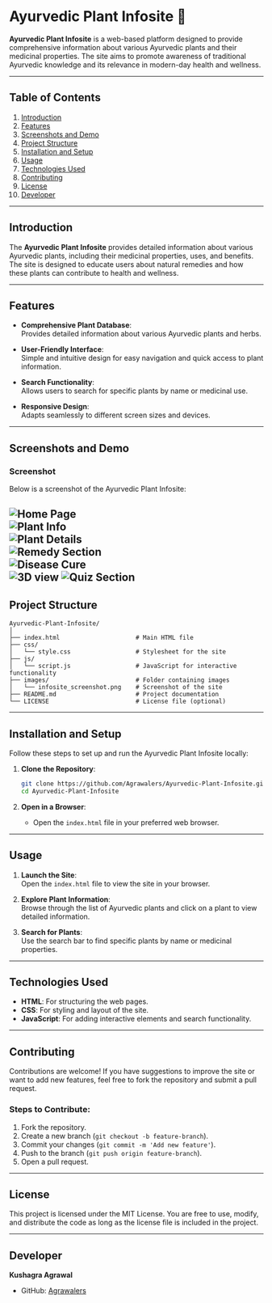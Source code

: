 # Ayurvedic Plant Infosite 🌿

**Ayurvedic Plant Infosite** is a web-based platform designed to provide comprehensive information about various Ayurvedic plants and their medicinal properties. The site aims to promote awareness of traditional Ayurvedic knowledge and its relevance in modern-day health and wellness.

---

## Table of Contents

1. [Introduction](#introduction)  
2. [Features](#features)  
3. [Screenshots and Demo](#screenshots-and-demo)  
4. [Project Structure](#project-structure)  
5. [Installation and Setup](#installation-and-setup)  
6. [Usage](#usage)  
7. [Technologies Used](#technologies-used)  
8. [Contributing](#contributing)  
9. [License](#license)  
10. [Developer](#developer)

---

## Introduction

The **Ayurvedic Plant Infosite** provides detailed information about various Ayurvedic plants, including their medicinal properties, uses, and benefits. The site is designed to educate users about natural remedies and how these plants can contribute to health and wellness.

---

## Features

- **Comprehensive Plant Database**:  
  Provides detailed information about various Ayurvedic plants and herbs.

- **User-Friendly Interface**:  
  Simple and intuitive design for easy navigation and quick access to plant information.

- **Search Functionality**:  
  Allows users to search for specific plants by name or medicinal use.

- **Responsive Design**:  
  Adapts seamlessly to different screen sizes and devices.

---

## Screenshots and Demo

### Screenshot
Below is a screenshot of the Ayurvedic Plant Infosite:

![Home Page](img/home_page.jpeg)  
![Plant Info](img/plant_info.jpeg)  
![Plant Details](img/plant_details.jpeg)  
![Remedy Section](img/remedy_section.jpeg)  
![Disease Cure](img/disease_cure.jpeg)  
![3D view](img/3d_view.jpeg)
![Quiz Section](img/quiz_section.jpeg)
---

## Project Structure

```
Ayurvedic-Plant-Infosite/
│
├── index.html                     # Main HTML file
├── css/
│   └── style.css                  # Stylesheet for the site
├── js/
│   └── script.js                  # JavaScript for interactive functionality
├── images/                        # Folder containing images
│   └── infosite_screenshot.png    # Screenshot of the site
├── README.md                      # Project documentation
└── LICENSE                        # License file (optional)
```

---

## Installation and Setup

Follow these steps to set up and run the Ayurvedic Plant Infosite locally:

1. **Clone the Repository**:
   ```bash
   git clone https://github.com/Agrawalers/Ayurvedic-Plant-Infosite.git
   cd Ayurvedic-Plant-Infosite
   ```

2. **Open in a Browser**:
   - Open the `index.html` file in your preferred web browser.

---

## Usage

1. **Launch the Site**:  
   Open the `index.html` file to view the site in your browser.

2. **Explore Plant Information**:  
   Browse through the list of Ayurvedic plants and click on a plant to view detailed information.

3. **Search for Plants**:  
   Use the search bar to find specific plants by name or medicinal properties.

---

## Technologies Used

- **HTML**: For structuring the web pages.  
- **CSS**: For styling and layout of the site.  
- **JavaScript**: For adding interactive elements and search functionality.

---

## Contributing

Contributions are welcome! If you have suggestions to improve the site or want to add new features, feel free to fork the repository and submit a pull request.

### Steps to Contribute:

1. Fork the repository.  
2. Create a new branch (`git checkout -b feature-branch`).  
3. Commit your changes (`git commit -m 'Add new feature'`).  
4. Push to the branch (`git push origin feature-branch`).  
5. Open a pull request.

---

## License

This project is licensed under the MIT License. You are free to use, modify, and distribute the code as long as the license file is included in the project.

---

## Developer

**Kushagra Agrawal**  
- GitHub: [Agrawalers](https://github.com/Agrawalers)  
